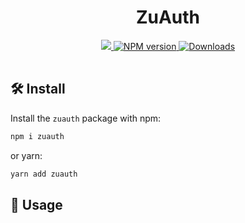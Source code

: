 <p align="center">
    <h1 align="center">
        ZuAuth
    </h1>
</p>

<p align="center">
    <a href="https://github.com/proofcarryingdata">
        <img src="https://img.shields.io/badge/project-PCD-blue.svg?style=flat-square">
    </a>
    <a href="https://www.npmjs.com/package/zuauth">
        <img alt="NPM version" src="https://img.shields.io/npm/v/@pcd/eddsa-pcd?style=flat-square" />
    </a>
    <a href="https://npmjs.org/package/zuauth">
        <img alt="Downloads" src="https://img.shields.io/npm/dm/@pcd/eddsa-pcd.svg?style=flat-square" />
    </a>
</p>

|     |
| --- |

## 🛠 Install

Install the `zuauth` package with npm:

```bash
npm i zuauth
```

or yarn:

```bash
yarn add zuauth
```

## 📜 Usage
